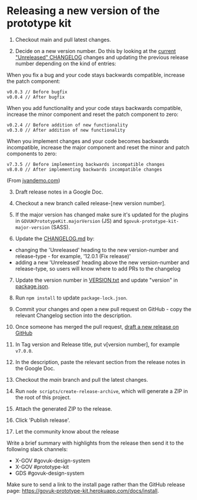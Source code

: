 # Releasing a new version of the prototype kit

1. Checkout main and pull latest changes.

2. Decide on a new version number. Do this by looking at the [current "Unreleased" CHANGELOG](../CHANGELOG.md) changes and updating the previous release number depending on the kind of entries:

When you fix a bug and your code stays backwards compatible, increase the patch component:

```
v0.0.3 // Before bugfix
v0.0.4 // After bugfix
```

When you add functionality and your code stays backwards compatible, increase the minor component and reset the patch component to zero:

```
v0.2.4 // Before addition of new functionality
v0.3.0 // After addition of new functionality
```

When you implement changes and your code becomes backwards incompatible, increase the major component and reset the minor and patch components to zero:

```
v7.3.5 // Before implementing backwards incompatible changes
v8.0.0 // After implementing backwards incompatible changes
```

(From [jvandemo.com](https://www.jvandemo.com/a-simple-guide-to-semantic-versioning/))

3. Draft release notes in a Google Doc. 

4. Checkout a new branch called release-[new version number].

5. If the major version has changed make sure it's updated for the plugins in `GOVUKPrototypeKit.majorVersion` (JS) and `$govuk-prototype-kit-major-version` (SASS).

6. Update the [CHANGELOG.md](/CHANGELOG.md) by:

  - changing the 'Unreleased' heading to the new version-number and release-type - for example, '12.0.1 (Fix release)'
  - adding a new 'Unreleased' heading above the new version-number and release-type, so users will know where to add PRs to the changelog

7. Update the version number in [VERSION.txt](/VERSION.txt) and update "version" in [package.json](/package.json#L4).

8. Run `npm install` to update `package-lock.json`.

9. Commit your changes and open a new pull request on GitHub - copy the relevant Changelog section into the description.

10. Once someone has merged the pull request, [draft a new release on GitHub](https://github.com/alphagov/govuk-prototype-kit/releases)

11. In Tag version and Release title, put v[version number], for example `v7.0.0`.

12. In the description, paste the relevant section from the release notes in the Google Doc.

13. Checkout the *main* branch and pull the latest changes.

14. Run `node scripts/create-release-archive`, which will generate a ZIP in the root of this project.

15. Attach the generated ZIP to the release.

16. Click 'Publish release'.

17. Let the community know about the release

Write a brief summary with highlights from the release then send it to the following slack channels:

- X-GOV #govuk-design-system
- X-GOV #prototype-kit
- GDS #govuk-design-system

Make sure to send a link to the install page rather than the GitHub release page: https://govuk-prototype-kit.herokuapp.com/docs/install.
